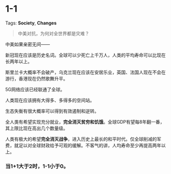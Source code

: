 # 1-1

Tags: **Society**, **Changes**

> 中美对抗，为何对全世界都是灾难？



中美如果亲密无间——

新冠现在应该是历史名词。全球可以少死亡上千万人，人类的平均寿命可以比现在长两年以上。

斯里兰卡大概率不会破产，乌克兰现在应该在安居乐业，英国、法国人现在不会在游行，香港现在仍然歌舞升平。

5G网络应该已经联通了全球。

人类现在应该拥有大得多、多得多的空间站。

生态失衡有很大概率可以得到有效遏制和逆转。

全人类有希望实现充分就业，**完全消灭贫穷和饥饿**。全球GDP有望每8年翻一番，其上限比现在高出几个数量级。

人类有极大的希望**完全消灭战争**，进入历史上最长的和平时代。仅全球削减的军费，就足以对全球财政给予可观的缓解。不客气的讲，人均寿命至少再提高两年以上。

  


### 当1+1大于2时，**1-1小于0。**



